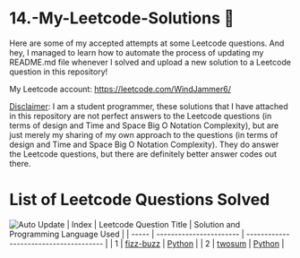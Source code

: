 # 14.-My-Leetcode-Solutions :dart:
Here are some of my accepted attempts at some Leetcode questions. And hey, I managed to learn how to automate the process of updating my README.md file whenever I solved and 
upload a new solution to a Leetcode question in this repository!

My Leetcode account: https://leetcode.com/WindJammer6/

<ins>Disclaimer</ins>: I am a student programmer, these solutions that I have attached in this repository are not perfect answers to the Leetcode questions (in terms of design 
and Time and Space Big O Notation Complexity), but are just merely my sharing of my own approach to the questions (in terms of design and Time and Space Big O Notation Complexity).
They do answer the Leetcode questions, but there are definitely better answer codes out there.

# List of Leetcode Questions Solved
![Auto Update](https://github.com/WindJammer6/14.-My-Leetcode-Solutions/actions/workflows/update_readme.yml/badge.svg)
| Index | Leetcode Question Title | Solution and Programming Language Used |
| ----- | ----------------------- | -------------------------------------- |
| 1 | [fizz-buzz](https://leetcode.com/problems/fizz-buzz) | [Python](https://github.com/WindJammer6/14.-My-Leetcode-Solutions/blob/main/1_Easy_LeetCode_Question/leetcode_fizz-buzz.py) |
| 2 | [twosum](https://leetcode.com/problems/twosum) | [Python](https://github.com/WindJammer6/14.-My-Leetcode-Solutions/blob/main/1_Easy_LeetCode_Question/leetcode_twosum.py) |
